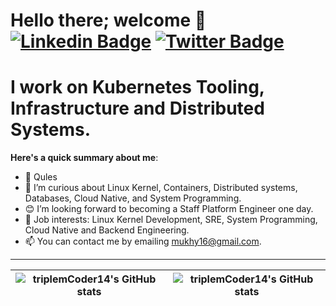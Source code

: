# Hello there; welcome 👋 [![Linkedin Badge](https://img.shields.io/badge/-triplemcoder14-blue?style=for-the-badge&logo=Linkedin&logoColor=white&link=https:/https://www.linkedin.com/in/muutassim-mukhtar)](https://www.linkedin.com/in/muutassim-mukhtar) [![Twitter Badge](https://img.shields.io/badge/-@triplemcodes-1ca0f1?style=for-the-badge&logo=twitter&logoColor=white&link=https://twitter.com/triplemcodes)](https://twitter.com/triplemcodes)

# I work on Kubernetes Tooling, Infrastructure and Distributed Systems.

**Here's a quick summary about me**:

- 👩 Qules
- 🌱 I’m curious about Linux Kernel, Containers, Distributed systems, Databases, Cloud Native, and System Programming.
- 😊 I’m looking forward to becoming a Staff Platform Engineer one day.
- 💼 Job interests: Linux Kernel Development, SRE, System Programming, Cloud Native and Backend Engineering.
- 📫 You can contact me by emailing mukhy16@gmail.com.

---

| <img align="center" src="https://github-readme-stats.vercel.app/api?username=triplemcoder14&show_icons=true&include_all_commits=true&hide_border=true" alt="triplemCoder14's GitHub stats" /> | <img align="center" src="https://github-readme-stats.vercel.app/api/top-langs/?username=triplemcoder14&langs_count=8&layout=compact&hide_border=true" alt="triplemCoder14's GitHub stats" /> |
| ------------- | ------------- |
